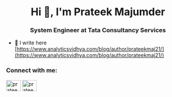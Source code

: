 <h1 align="center">Hi 👋, I'm Prateek Majumder</h1>
<h3 align="center">System Engineer at Tata Consultancy Services</h3>

- 📝 I write here [https://www.analyticsvidhya.com/blog/author/prateekmaj21/](https://www.analyticsvidhya.com/blog/author/prateekmaj21/)

<h3 align="left">Connect with me:</h3>
<p align="left">
<a href="https://linkedin.com/in/prateek-majumder" target="blank"><img align="center" src="https://raw.githubusercontent.com/rahuldkjain/github-profile-readme-generator/master/src/images/icons/Social/linked-in-alt.svg" alt="prateek-majumder" height="30" width="40" /></a>
<a href="https://kaggle.com/prateekmaj21" target="blank"><img align="center" src="https://raw.githubusercontent.com/rahuldkjain/github-profile-readme-generator/master/src/images/icons/Social/kaggle.svg" alt="prateekmaj21" height="30" width="40" /></a>
</p>

